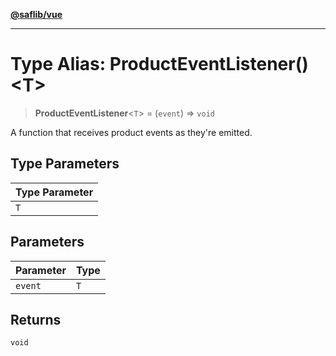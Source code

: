 [**@saflib/vue**](../../../index.md)

***

# Type Alias: ProductEventListener()\<T\>

> **ProductEventListener**\<`T`\> = (`event`) => `void`

A function that receives product events as they're emitted.

## Type Parameters

| Type Parameter |
| ------ |
| `T` |

## Parameters

| Parameter | Type |
| ------ | ------ |
| `event` | `T` |

## Returns

`void`
